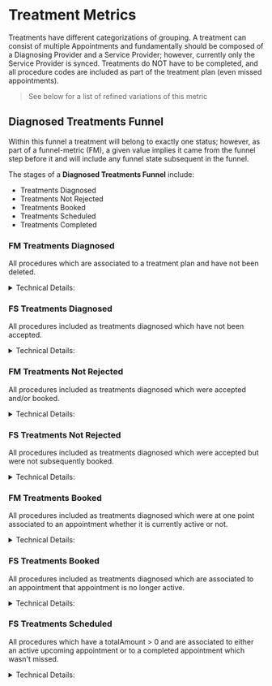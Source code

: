 # Treatment Metrics

Treatments have different categorizations of grouping. A treatment can consist of multiple Appointments and fundamentally should be composed of a Diagnosing Provider and a Service Provider; however, currently only the Service Provider is synced. Treatments do NOT have to be completed, and all procedure codes are included as part of the treatment plan (even missed appointments).

> See below for a list of refined variations of this metric

## Diagnosed Treatments Funnel
Within this funnel a treatment will belong to exactly one status; however, as part of a funnel-metric (FM), a given value implies it came from the funnel step before it and will include any funnel state subsequent in the funnel.

The stages of a **Diagnosed Treatments Funnel** include:
* Treatments Diagnosed
* Treatments Not Rejected
* Treatments Booked
* Treatments Scheduled
* Treatments Completed

### FM Treatments Diagnosed
All procedures which are associated to a treatment plan and have not been deleted. 

<details>
<summary>Technical Details:</summary>

* DeliveredProcedure
  * treatmentPlanId cannot be null
  * originDate cannot be null and must fall within time range of query
  * deletedAt is null
  * isDeleted is false
</details>

### FS Treatments Diagnosed
All procedures included as treatments diagnosed which have not been accepted.

<details>
<summary>Technical Details:</summary>

* DeliveredProcedure
  * treatmentPlanId cannot be null
  * originDate cannot be null and must fall within time range of query
  * deletedAt is null
  * isDeleted is false
  * isAccepted is false
</details>

### FM Treatments Not Rejected
All procedures included as treatments diagnosed which were accepted and/or booked.

<details>
<summary>Technical Details:</summary>

* DeliveredProcedure
  * treatmentPlanId cannot be null
  * originDate cannot be null and must fall within time range of query
  * deletedAt is null
  * isDeleted is false
  * isCancelled is false
  * isAccepted is true OR
    * has associated AppointmentId
* Appointments
  * any appointment (indicates booked)
</details>


### FS Treatments Not Rejected
All procedures included as treatments diagnosed which were accepted but were not subsequently booked.

<details>
<summary>Technical Details:</summary>

* DeliveredProcedure
  * treatmentPlanId cannot be null
  * originDate cannot be null and must fall within time range of query
  * deletedAt is null
  * isDeleted is false
  * isCancelled is false
  * isAccepted is true
  * isCompleted is false
  * appointmentId is null
</details>

### FM Treatments Booked
All procedures included as treatments diagnosed which were at one point associated to an appointment whether it is currently active or not.

<details>
<summary>Technical Details:</summary>

* DeliveredProcedure
  * treatmentPlanId cannot be null
  * originDate cannot be null and must fall within time range of query
  * deletedAt is null
  * isDeleted is false
  * isCancelled is false
  * appointmentId is not null
</details>

### FS Treatments Booked
All procedures included as treatments diagnosed which are associated to an appointment that appointment is no longer active.

<details>
<summary>Technical Details:</summary>

* DeliveredProcedure
  * treatmentPlanId cannot be null
  * originDate cannot be null and must fall within time range of query
  * deletedAt is null
  * isDeleted is false
  * isCancelled is false
  * appointmentId is not null
  * JOIN associated appointment using logic:
    * when isCompleted is true, find Appointment for patientId on same date as entryDate
    * when isCompleted is false, use appointmentId
* Appointments
  * ANY of the following is true:
    * isDeleted is true
    * isPending is true
    * isCancelled is true
    * isMissed is true
</details>

### FS Treatments Scheduled
All procedures which have a totalAmount > 0 and are associated to either an active upcoming appointment or to a completed appointment which wasn't missed.

<details>
<summary>Technical Details:</summary>

* DeliveredProcedure
  * treatmentPlanId cannot be null
  * originDate cannot be null and must fall within time range of query
  * deletedAt is null
  * isDeleted is false
  * isCancelled is false
  * appointmentId is not null
  * totalAmount > 0
  * JOIN associated appointment using logic:
    * when isCompleted is true, find Appointment for patientId on same date as entryDate
    * when isCompleted is false, use appointmentId
* Appointments
  * isDeleted is false
  * isPending is false
  * isCancelled is false
  * isMissed is false
</details>

